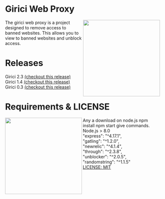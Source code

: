 <!--
  Title: Girici
  Description: Açık kaynak kodlu node.js web proxy projesi, girici projesinin tamamlanmış halidir, girici sayesinde internet engel erişimini kaldırın.
  Author: murathasev
  -->
<h1>Girici Web Proxy</h1>
<img align="right" width="250" height="250" src="https://i.ibb.co/pWtBXvF/Yeni-Proje.png">
<p align="left"> 
The girici web proxy is a project designed to remove access to banned websites.
This allows you to view to banned websites and unblock access.

</p>
<h1>Releases</h1>
Girici 2.3 <a href="#">(checkout this release)</a><br>
Girici 1.4 <a href="#">(checkout this release)</a><br>
Girici 0.3 <a href="#">(checkout this release)</a><br>
<h1>Requirements & LICENSE</h1>
<img align="left" width="250" height="250" src="https://i.ibb.co/sjs4wTQ/parcel-575623-640.png">
Any a download on node.js 
npm install
npm start
give commands.<br>
Node.js > 8.0<br>
 "express": "^4.17.1",<br>
    "gatling": "^1.2.0",<br>
    "newrelic": "^4.1.4",<br>
    "through": "^2.3.8",<br>
    "unblocker": "^2.0.5",<br>
    "randomstring": "^1.1.5"<br>
<a  href="https://choosealicense.com/licenses/mit">LICENSE: MIT</a>
